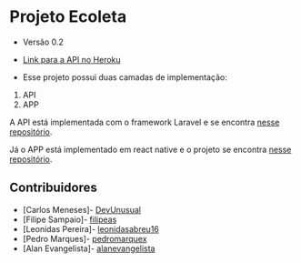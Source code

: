 # Projeto Ecoleta 

* Versão 0.2

* [Link para a API no Heroku](https://ufpi-ecoleta.herokuapp.com/)

* Esse projeto possui duas camadas de implementação:
1. API
2. APP

A API está implementada com o framework Laravel e se encontra [nesse repositório](https://github.com/ES2-UFPI/ufpi-ecoleta).

Já o APP está implementado em react native e o projeto se encontra [nesse repositório](https://github.com/ES2-UFPI/ecoleta).

## Contribuidores
* [Carlos Meneses]- [DevUnusual](https://github.com/DevUnusual)
* [Filipe Sampaio]- [filipeas](https://github.com/filipeas)
* [Leonidas Pereira]- [leonidasabreu16](https://github.com/leonidasabreu16)
* [Pedro Marques]- [pedromarquex](https://github.com/pedromarquex)
* [Alan Evangelista]- [alanevangelista](https://github.com/alanevangelista)